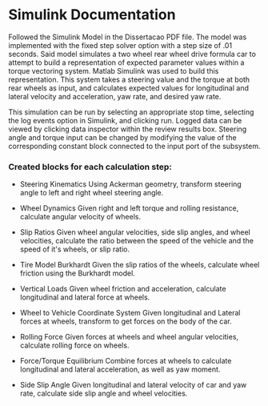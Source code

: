 # Simulink Documentation
Followed the Simulink Model in the Dissertacao PDF file. 
The model was implemented with the fixed step solver option with a step size of .01 seconds. Said model simulates a two wheel rear wheel drive formula car to attempt to build a representation of expected parameter values within a torque vectoring system. Matlab Simulink was used to build this representation. This system takes a steering value and the torque at both rear wheels as input, and calculates expected values for longitudinal and lateral velocity and acceleration, yaw rate, and desired yaw rate. 

This simulation can be run by selecting an appropriate stop time, selecting the log events option in Simulink, and clicking run. Logged data can be viewed by clicking data inspector within the review results box. Steering angle and torque input can be changed by modifying the value of the corresponding constant block connected to the input port of the subsystem. 

### Created blocks for each calculation step:
- Steering Kinematics
Using Ackerman geometry, transform steering angle to left and right wheel steering angle.

- Wheel Dynamics
Given right and left torque and rolling resistance, calculate angular velocity of wheels. 

- Slip Ratios
Given wheel angular velocities, side slip angles, and wheel velocities, calculate the ratio between the speed of the vehicle and the speed of it's wheels, or slip ratio. 

- Tire Model Burkhardt
Given the slip ratios of the wheels, calculate wheel friction using the Burkhardt model. 

- Vertical Loads
Given wheel friction and acceleration, calculate longitudinal and lateral force at wheels. 

- Wheel to Vehicle Coordinate System
Given longitudinal and Lateral forces at wheels, transform to get forces on the body of the car. 

- Rolling Force
Given forces at wheels and wheel angular velocities, calculate rolling force on wheels. 

- Force/Torque Equilibrium
Combine forces at wheels to calculate longitudinal and lateral acceleration, as well as yaw moment. 

- Side Slip Angle
Given longitudinal and lateral velocity of car and yaw rate, calculate side slip angle and wheel velocities. 
